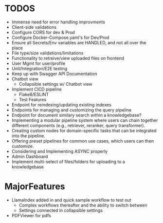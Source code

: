 # TODOS
- Immense need for error handling improvments
- Client-side validations
- Configure CORS for dev & Prod
- Configure Docker-Compose.yaml's for Dev/Prod
- Ensure all Secrets/Env variables are HANDLED, and not all over the place
- File type/size validations/limitations
- Functionality to retreive/view uploaded files on frontend
- User Mgmt for user/profile
- Unit/Integration/E2E testing
- Keep up with Swagger API Documentation
- Chatbot view
    - Collapsible settings w/ Chatbot view
- Implement CICD pipeline
    - Flake8/ESLINT
    - Test Features
- Endpoint for reindexing/updating existing indexes
- Endpoints for managing and customizing the query pipeline
- Endpoint for document similary search within a knowledgebase?
- Implementing a modular pipeline system where users can chain together different components (e.g., retriever, reranker, query transformer).
- Creating custom nodes for domain-specific tasks that can be integrated into the pipeline.
- Offering preset pipelines for common use cases, which users can then customize.
- Considering and Implementing ASYNC properly
- Admin Dashboard
- Implement multi-select of files/folders for uploading to a knowledgebase

# MajorFeatures
- LlamaIndex added in and quick sample workflow to test out
    - Complex workflows thereafter and the ability to switch between
    - Settings connected in collapsible settings
- PDFViewer for pdfs
